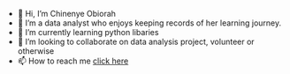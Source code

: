 - 👋 Hi, I’m Chinenye Obiorah
- 👀 I’m a data analyst who enjoys keeping records of her learning journey.
- 🌱 I’m currently learning python libaries
- 💞️ I’m looking to collaborate on data analysis project, volunteer or otherwise
- 📫 How to reach me [click here](https://www.linkedin.com/in/chinenye-juliet-obiorah-python-mysql-power-bi-excel-14a89227b/)
<!---
chinenyejuliet/chinenyejuliet is a ✨ special ✨ repository because its `README.md` (this file) appears on your GitHub profile.
You can click the Preview link to take a look at your changes.
--->
